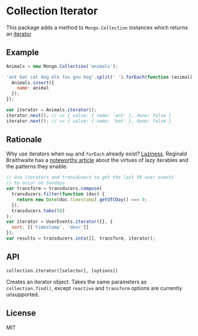 Collection Iterator
===================

This package adds a method to `Mongo.Collection` instances which returns
an [iterator](https://developer.mozilla.org/en-US/docs/Web/JavaScript/Reference/Iteration_protocols).

## Example

```js
Animals = new Mongo.Collection('animals');

'ant bat cat dog elk fox gnu hog'.split(' ').forEach(function (animal) {
  Animals.insert({
    name: animal
  });
});

var iterator = Animals.iterator();
iterator.next(); // => { value: { name: 'ant' }, done: false }
iterator.next(); // => { value: { name: 'bat' }, done: false }
```

## Rationale

Why use iterators when `map` and `forEach` already exist? [Laziness](http://en.wikipedia.org/wiki/Lazy_evaluation). Reginald Braithwaite has a [noteworthy article](http://raganwald.com/2015/02/17/lazy-iteratables-in-javascript.html) about the virtues of lazy iterables and the patterns they enable:

```js
// Use iterators and transducers to get the last 50 user events
// to occur on Sundays
var transform = transducers.compose(
  transducers.filter(function (doc) {
    return new Date(doc.timestamp).getUTCDay() === 0;
  }),
  transducers.take(50)
);
var iterator = UserEvents.iterator({}, {
  sort: [['timestamp', 'desc']]
});
var results = transducers.into([], transform, iterator);
```

## API

`collection.iterator([selector], [options])`

Creates an iterator object. Takes the same parameters as `collection.find()`, except `reactive` and `transform` options are currently unsupported.

## License

MIT
